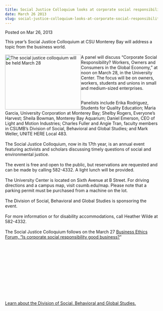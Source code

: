 ```yaml
---
title: Social Justice Colloquium looks at corporate social responsibility
date: March 26 2013
slug: social-justice-colloquium-looks-at-corporate-social-responsibility
---
```


 



<span class="date">Posted on Mar 26, 2013    </span>
<p>This year&#x2019;s Social Justice Colloquium at CSU Monterey Bay will
address a topic from the business world.<br>
<br>
<img alt="The social justice colloquium will be held March 28" src="https://news.csumb.edu/sites/default/files/65/attachments/news/images/social_justice_image.jpg" style="float:left; width:250px; height:181px">A panel will
discuss &#x201C;Corporate Social Responsibility? Workers, Owners and
Consumers in the Global Economy,&#x201D; at noon on March 28, in the
University Center. The focus will be on owners, workers, students
and unions in small and medium-sized enterprises.</img></br></br></p>
<p>Panelists include Erika Rodriguez, Students for Quality
Education; Maria Garcia, University Corporation at Monterey Bay;
Shelby Rogers, Everyone&#x2019;s Harvest; Sheila Bowman, Monterey Bay
Aquarium; Daniel Emerson, CEO of Light and Motion Industries;
Charles Fuller and Angie Tran, faculty members in CSUMB&#x2019;s Division
of Social, Behavioral and Global Studies; and Mark Weller, UNITE
HERE Local 483.<br>
<br>
The Social Justice Colloquium, now in its 17th year, is an annual
event featuring activists and scholars discussing timely questions
of social and environmental justice.<br>
<br>
The event is free and open to the public, but reservations are
requested and can be made by calling 582-4332. A light lunch will
be provided.<br>
<br>
The University Center is located on Sixth Avenue at B Street. For
driving directions and a campus map, visit csumb.edu/map. Please
note that a parking permit must be purchased from a machine on the
lot.<br>
<br>
The Division of Social, Behavioral and Global Studies is sponsoring
the event.<br>
<br>
For more information or for disability accommodations, call Heather
Wilde at 582-4332.<br>
<br>
The Social Justice Colloquium follows on the March 27 <a href="../5/annual-business-ethics-forum-set-march-27.html" rel="nofollow">Business Ethics Forum, &#x201C;Is corporate social
responsibility good business?</a>&quot;</br></br></br></br></br></br></br></br></br></br></br></br></p>
<p><a href="https://sbgs.csumb.edu/" rel="nofollow">Learn about the
Division of Social, Behavioral and Global Studies.</a></p>





 
